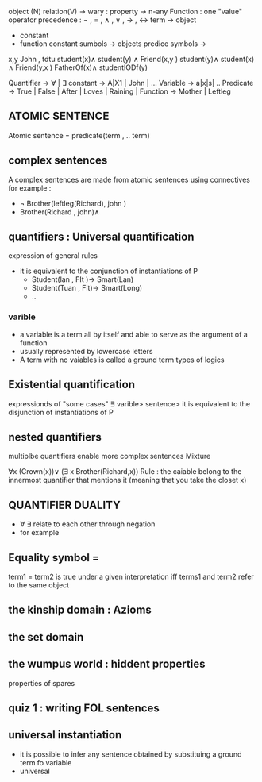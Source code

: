 object (N)
relation(V) -> wary : property 
				-> n-any
Function : one "value"
operator precedence : $\lnot$ , = , $\land$ , $\lor$ , -> , <-> 
term -> object 
- constant 
- function 
constant sumbols -> objects 
predice symbols -> 


x,y John , tdtu 
student(x)$\land$ student(y) $\land$ Friend(x,y )
student(y)$\land$ student(x) $\land$ Friend(y,x )
FatherOf(x)$\land$ studentIODf(y)

Quantifier -> $\forall$ | $\exists$ 
constant -> A|X1 | John | ...
Variable -> a|x|s| ..
Predicate -> True | False | After | Loves | Raining |
Function -> Mother | Leftleg 

## ATOMIC SENTENCE 
Atomic sentence = predicate(term , .. term)

## complex sentences 
A complex sentences are made from atomic sentences using connectives 
for example : 
- $\lnot$ Brother(leftleg(Richard), john )
- Brother(Richard , john)$\land$ 

## quantifiers : Universal quantification 
expression of general rules 
- it is equivalent to the conjunction of instantiations of P 
	- Student(lan , FIt )-> Smart(Lan)
	- Student(Tuan , Fit)-> Smart(Long)
	- .. 
### varible 
- a variable is a term all by itself and able to serve as the argument of a function 
- usually represented by lowercase letters 
- A term with no vaiables is called a ground term 
types of logics


## Existential quantification 
expressionds of "some cases" $\exists$ varible> sentence>
it is equivalent to the disjunction of instantiations of P

## nested quantifiers 
multiplbe quantifiers enable more complex sentences 
Mixture 

$\forall$x (Crown(x))$\lor$ ($\exists$ x Brother(Richard,x))
Rule : the caiable belong to the innermost quantifier that mentions it (meaning that you take the closet x)
## QUANTIFIER DUALITY 
- $\forall$ $\exists$ relate to each other through negation 
- for example 
## Equality symbol = 
term1  = term2 is true under a given interpretation iff terms1 and term2 refer to the same object 
## the kinship domain : Azioms 
## the set domain 
## the wumpus world : hiddent properties 
properties of spares 
## quiz 1 : writing FOL  sentences
## universal instantiation 
- it is possible to infer any sentence obtained by substituing a ground term fo variable 
- universal 





